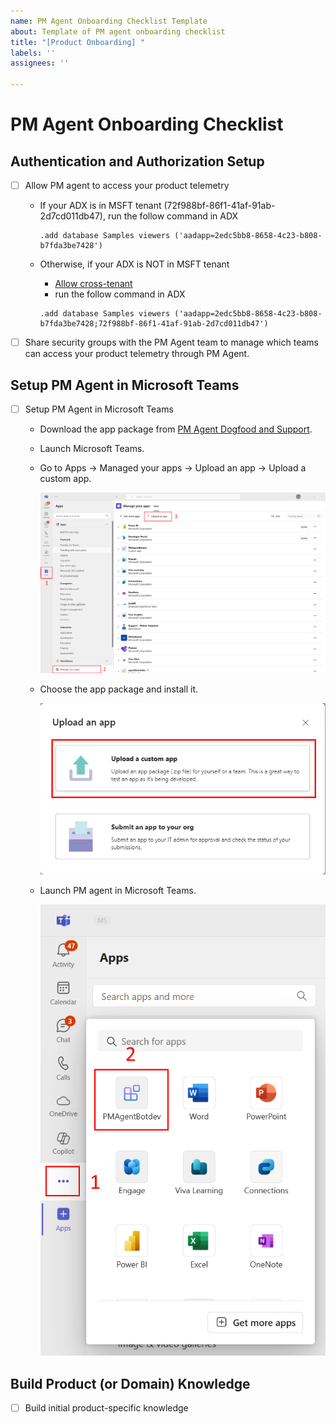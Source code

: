 ```yaml
---
name: PM Agent Onboarding Checklist Template
about: Template of PM agent onboarding checklist
title: "[Product Onboarding] "
labels: ''
assignees: ''

---
```


# PM Agent Onboarding Checklist 

## Authentication and Authorization Setup

- [ ] Allow PM agent to access your product telemetry
  - If your ADX is in MSFT tenant (72f988bf-86f1-41af-91ab-2d7cd011db47), run the follow command in ADX 

    ```kusto
    .add database Samples viewers ('aadapp=2edc5bb8-8658-4c23-b808-b7fda3be7428')
    ```

  - Otherwise, if your ADX is NOT in MSFT tenant
    - [Allow cross-tenant](https://learn.microsoft.com/en-us/azure/data-explorer/cross-tenant-query-and-commands?tabs=portal)
    - run the follow command in ADX 

     ```kusto
    .add database Samples viewers ('aadapp=2edc5bb8-8658-4c23-b808-b7fda3be7428;72f988bf-86f1-41af-91ab-2d7cd011db47')

- [ ] Share security groups with the PM Agent team to manage which teams can access your product telemetry through PM Agent.

## Setup PM Agent in Microsoft Teams

- [ ] Setup PM Agent in Microsoft Teams 

  - Download the app package from [PM Agent Dogfood and Support](https://microsoftapc-my.sharepoint.com/:u:/g/personal/yajin1_microsoft_com/EX5WJtjlusJNpaypoo0S-98BUxoHY_ETRbZYZl4q6aiMOA?e=NA2Acp).
  - Launch Microsoft Teams.
  - Go to Apps -> Managed your apps -> Upload an app -> Upload a custom app.

    ![Install PM Agent Teams Bot by uploading a custom app - Step 1](https://raw.githubusercontent.com/Azure/PMAgent-onboarding/main/docs/resources/Install_PM_Agent_01.png "Upload App Package")

  - Choose the app package and install it.

    ![Install PM Agent Teams Bot by uploading a custom app - Step 2](https://raw.githubusercontent.com/Azure/PMAgent-onboarding/main/docs/resources/Install_PM_Agent_02.png "Install PM Agent")

  - Launch PM agent in Microsoft Teams. 

    ![Launch PM Agent in Microsoft Teams](https://raw.githubusercontent.com/Azure/PMAgent-onboarding/main/docs/resources/Launch_PM_Agent.png "Launch PM Agent")

## Build Product (or Domain) Knowledge

- [ ] Build initial product-specific knowledge 
